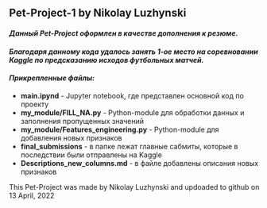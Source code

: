 ## Pet-Project-1 by Nikolay Luzhynski
<h4><i>Данный Pet-Project оформлен в качестве дополнения к резюме.</h4></i>
<h4><i>Благодаря данному кода удалось занять 1-ое место на соревновании Kaggle по предсказанию исходов футбольных матчей.</h4></i>


<h4><i>Прикрепленные файлы:</h4></i>
<ul>
  <li><b>main.ipynd</b> - Jupyter notebook, где представлен основной код по проекту</li>
  <li><b>my_module/FILL_NA.py</b> - Python-module для обработки данных и заполнения пропущенных значений</li>
  <li><b>my_module/Features_engineering.py</b> - Python-module для добавления новых признаков</li>
  <li><b>final_submissions</b> - в папке лежат главные сабмиты, которые в последствии были отправлены на Kaggle</li>
  <li><b>Descriptions_new_columns.md</b> - в файле добавлены описания новых признаков</li>
</ul>
This Pet-Project was made by Nikolay Luzhynski and updoaded to github on 13 April, 2022
